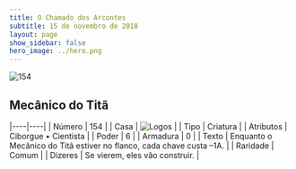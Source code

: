 ```yaml
---
title: O Chamado dos Arcontes
subtitle: 15 de novembro de 2018
layout: page
show_sidebar: false
hero_image: ../hero.png
---
```


![154](https://cdn.keyforgegame.com/media/card_front/pt/341_154_M7WH2HV6J2FX_pt.png)

## Mecânico do Titã

|----|----|
| Número | 154 |
| Casa | ![Logos](https://archonarcana.com/images/thumb/c/ce/Logos.png/22px-Logos.png "Logos") |
| Tipo | Criatura |
| Atributos | Ciborgue • Cientista |
| Poder | 6 |
| Armadura | 0 |
| Texto | Enquanto o Mecânico do Titã estiver  no flanco, cada chave custa –1A. |
| Raridade | Comum |
| Dizeres | Se vierem, eles vão construir. |
